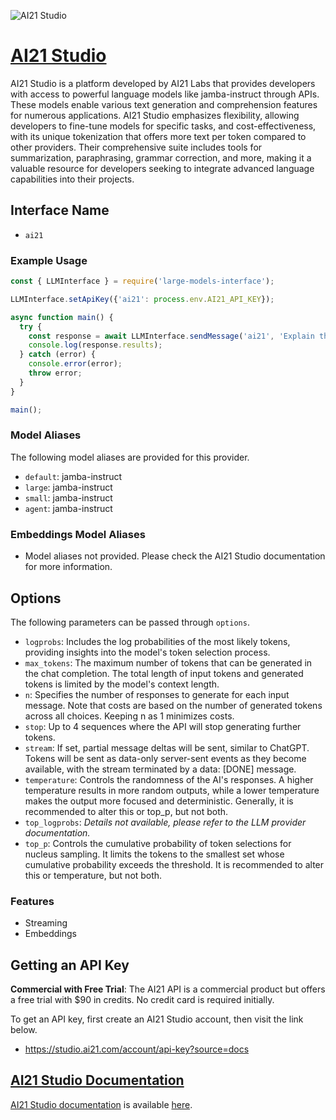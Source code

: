 ![AI21 Studio](https://cdn.prod.website-files.com/60fd4503684b466578c0d307/66212ec368a96db725b7a15c_social-img.webp)

# [AI21 Studio](https://ai21.com)

AI21 Studio is a platform developed by AI21 Labs that provides developers with access to powerful language models like jamba-instruct through APIs. These models enable various text generation and comprehension features for numerous applications. AI21 Studio emphasizes flexibility, allowing developers to fine-tune models for specific tasks, and cost-effectiveness, with its unique tokenization that offers more text per token compared to other providers. Their comprehensive suite includes tools for summarization, paraphrasing, grammar correction, and more, making it a valuable resource for developers seeking to integrate advanced language capabilities into their projects.

## Interface Name

- `ai21`

### Example Usage

```javascript
const { LLMInterface } = require('large-models-interface');

LLMInterface.setApiKey({'ai21': process.env.AI21_API_KEY});

async function main() {
  try {
    const response = await LLMInterface.sendMessage('ai21', 'Explain the importance of low latency LLMs.');
    console.log(response.results);
  } catch (error) {
    console.error(error);
    throw error;
  }
}

main();
```

### Model Aliases

The following model aliases are provided for this provider. 

- `default`: jamba-instruct
- `large`: jamba-instruct
- `small`: jamba-instruct
- `agent`: jamba-instruct

### Embeddings Model Aliases

- Model aliases not provided. Please check the AI21 Studio documentation for more information.


## Options

The following parameters can be passed through `options`.

- `logprobs`: Includes the log probabilities of the most likely tokens, providing insights into the model's token selection process.
- `max_tokens`: The maximum number of tokens that can be generated in the chat completion. The total length of input tokens and generated tokens is limited by the model's context length.
- `n`: Specifies the number of responses to generate for each input message. Note that costs are based on the number of generated tokens across all choices. Keeping n as 1 minimizes costs.
- `stop`: Up to 4 sequences where the API will stop generating further tokens.
- `stream`: If set, partial message deltas will be sent, similar to ChatGPT. Tokens will be sent as data-only server-sent events as they become available, with the stream terminated by a data: [DONE] message.
- `temperature`: Controls the randomness of the AI's responses. A higher temperature results in more random outputs, while a lower temperature makes the output more focused and deterministic. Generally, it is recommended to alter this or top_p, but not both.
- `top_logprobs`: _Details not available, please refer to the LLM provider documentation._
- `top_p`: Controls the cumulative probability of token selections for nucleus sampling. It limits the tokens to the smallest set whose cumulative probability exceeds the threshold. It is recommended to alter this or temperature, but not both.


### Features

- Streaming
- Embeddings


## Getting an API Key

**Commercial with Free Trial**: The AI21 API is a commercial product but offers a free trial with $90 in credits. No credit card is required initially.

To get an API key, first create an AI21 Studio account, then visit the link below.

- https://studio.ai21.com/account/api-key?source=docs


## [AI21 Studio Documentation](https://docs.ai21.com/docs/overview)

[AI21 Studio documentation](https://docs.ai21.com/docs/overview) is available [here](https://docs.ai21.com/docs/overview).
